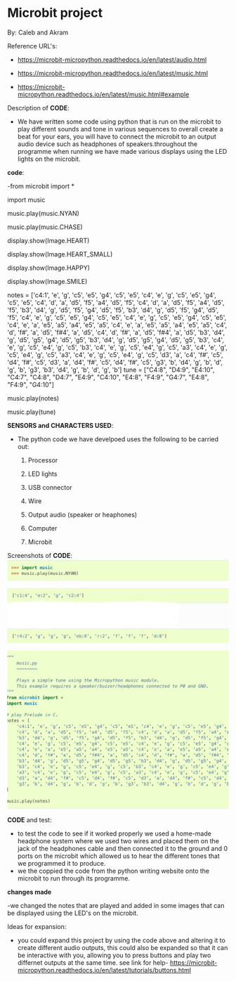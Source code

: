 # Microbit project
By: Caleb and Akram

Reference URL's:

  - https://microbit-micropython.readthedocs.io/en/latest/audio.html
  
  - https://microbit-micropython.readthedocs.io/en/latest/music.html

  - https://microbit-micropython.readthedocs.io/en/latest/music.html#example

Description of __CODE__:

  - We have written some code using python that is run on the microbit to play different sounds and tone in various sequences to overall create a beat for your ears, you will have to connect the microbit to an output audio device such as headphones of speakers.throughout the programme when running we have made various displays using the LED lights on the microbit.
  
__code__:

  -from microbit import *
  
import music

music.play(music.NYAN)

music.play(music.CHASE)

display.show(Image.HEART)

display.show(Image.HEART_SMALL)

display.show(Image.HAPPY)

display.show(Image.SMILE)

notes = ['c4:1', 'e', 'g', 'c5', 'e5', 'g4', 'c5', 'e5', 'c4', 'e', 'g', 'c5', 'e5', 'g4', 'c5', 'e5',
        'c4', 'd', 'a', 'd5', 'f5', 'a4', 'd5', 'f5', 'c4', 'd', 'a', 'd5', 'f5', 'a4', 'd5', 'f5',
        'b3', 'd4', 'g', 'd5', 'f5', 'g4', 'd5', 'f5', 'b3', 'd4', 'g', 'd5', 'f5', 'g4', 'd5', 'f5',
        'c4', 'e', 'g', 'c5', 'e5', 'g4', 'c5', 'e5', 'c4', 'e', 'g', 'c5', 'e5', 'g4', 'c5', 'e5',
        'c4', 'e', 'a', 'e5', 'a5', 'a4', 'e5', 'a5', 'c4', 'e', 'a', 'e5', 'a5', 'a4', 'e5', 'a5',
        'c4', 'd', 'f#', 'a', 'd5', 'f#4', 'a', 'd5', 'c4', 'd', 'f#', 'a', 'd5', 'f#4', 'a', 'd5',
        'b3', 'd4', 'g', 'd5', 'g5', 'g4', 'd5', 'g5', 'b3', 'd4', 'g', 'd5', 'g5', 'g4', 'd5', 'g5',
        'b3', 'c4', 'e', 'g', 'c5', 'e4', 'g', 'c5', 'b3', 'c4', 'e', 'g', 'c5', 'e4', 'g', 'c5',
        'a3', 'c4', 'e', 'g', 'c5', 'e4', 'g', 'c5', 'a3', 'c4', 'e', 'g', 'c5', 'e4', 'g', 'c5',
        'd3', 'a', 'c4', 'f#', 'c5', 'd4', 'f#', 'c5', 'd3', 'a', 'd4', 'f#', 'c5', 'd4', 'f#', 'c5',
        'g3', 'b', 'd4', 'g', 'b', 'd', 'g', 'b', 'g3', 'b3', 'd4', 'g', 'b', 'd', 'g', 'b']
tune = ["C4:8", "D4:9", "E4:10", "C4:7", "C4:8", "D4:7", "E4:9", "C4:10",
        "E4:8", "F4:9", "G4:7", "E4:8", "F4:9", "G4:10"]
        
music.play(notes)

music.play(tune)

  
  __SENSORS and CHARACTERS USED__:

  - The python code we have develpoed uses the following to be carried out:
  
    1) Processor
    
    2) LED lights
    
    3) USB connector
    
    4) Wire
    
    5) Output audio (speaker or heaphones)
    
    6) Computer
    
    7) Microbit
    
  
Screenshots of __CODE__:
![Pic](https://github.com/AMOAD2003/Akram-Mahad/blob/master/unnamed.jpg "import music")

![Pic](https://github.com/AMOAD2003/Akram-Mahad/blob/master/unnamed%20(2).jpg "tone and notes")

![Pic](https://github.com/AMOAD2003/Akram-Mahad/blob/master/unnamed%20(1).jpg "music") 

__CODE__ and test:
  - to test the code to see if it worked properly we used a home-made headphone system where we used two wires and placed them on the      jack of the headphones cable and then connected it to the ground and 0 ports on the microbit which allowed us to hear the different      tones that we programmed it to produce.
  - we the coppied the code from the python writing website onto the microbit to run through its programme.
  
__changes made__

  -we changed the notes that are played and added in some images that can be displayed using the LED's on the microbit.
  
Ideas for expansion:
  - you could expand this project by using the code above and altering it to create different audio outputs, this could also be expanded     so that it can be interactive with you, allowing you to press buttons and play two differnet outputs at the same time.
  see link for help- https://microbit-micropython.readthedocs.io/en/latest/tutorials/buttons.html
  
  

